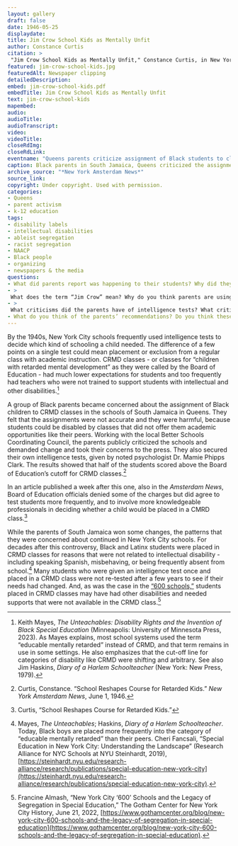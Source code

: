 ```yaml
--- 
layout: gallery
draft: false
date: 1946-05-25
displaydate: 
title: Jim Crow School Kids as Mentally Unfit
author: Constance Curtis
citation: >
 "Jim Crow School Kids as Mentally Unfit," Constance Curtis, in New York City Civil Rights History Project, Accessed: [Month Day, Year], https://nyccivilrightshistory.org/gallery/jim-crow-school-kids.
featured: jim-crow-school-kids.jpg
featuredAlt: Newspaper clipping
detailedDescription: 
embed: jim-crow-school-kids.pdf
embedTitle: Jim Crow School Kids as Mentally Unfit
text: jim-crow-school-kids
mapembed: 
audio: 
audioTitle: 
audioTranscript: 
video: 
videoTitle: 
closeRdImg: 
closeRdLink: 
eventname: "Queens parents criticize assignment of Black students to classes for the \"mentally retarded\"" 
caption: Black parents in South Jamaica, Queens criticized the assignment of Black children to CRMD classes. 
archive_source: "*New York Amsterdam News*"
source_link: 
copyright: Under copyright. Used with permission.
categories: 
- Queens
- parent activism
- k-12 education
tags: 
- disability labels
- intellectual disabilities
- ableist segregation
- racist segregation
- NAACP
- Black people
- organizing
- newspapers & the media
questions: 
- What did parents report was happening to their students? Why did they think this was happening? 
- >
 What does the term “Jim Crow” mean? Why do you think parents are using it here? 
- >
 What criticisms did the parents have of intelligence tests? What criticisms did they have of how the tests were used in their children’s schools? How did their criticisms compare to those made by [W.E.B. DuBois](/gallery/race-intelligence), [Horace Mann Bond](/topics/seeking-equity/tests-labels-and-segregation), and [Elizabeth Farrell](/gallery/elizabeth-farrell)? 
- What do you think of the parents’ recommendations? Do you think these ideas would make for a fair educational environment for disabled and nondisabled students?
--- 
```


By the 1940s, New York City schools frequently used intelligence tests to decide which kind of schooling a child needed. The difference of a few points on a single test could mean placement or exclusion from a regular class with academic instruction. CRMD classes - or classes for “children with retarded mental development” as they were called by the Board of Education - had much lower expectations for students and too frequently had teachers who were not trained to support students with intellectual and other disabilities.[^1]

A group of Black parents became concerned about the assignment of Black children to CRMD classes in the schools of South Jamaica in Queens. They felt that the assignments were not accurate and they were harmful, because students could be disabled by classes that did not offer them academic opportunities like their peers. Working with the local Better Schools Coordinating Council, the parents publicly criticized the schools and demanded change and took their concerns to the press. They also secured their own intelligence tests, given by noted psychologist Dr. Mamie Phipps Clark. The results showed that half of the students scored above the Board of Education’s cutoff for CRMD classes.[^2]

In an article published a week after this one, also in the *Amsterdam News*, Board of Education officials denied some of the charges but did agree to test students more frequently, and to involve more knowledgeable professionals in deciding whether a child would be placed in a CMRD class.[^3]  

While the parents of South Jamaica won some changes, the patterns that they were concerned about continued in New York City schools. For decades after this controversy, Black and Latinx students were placed in CRMD classes for reasons that were not related to intellectual disability - including speaking Spanish, misbehaving, or being frequently absent from school.[^4] Many students who were given an intelligence test once and placed in a CRMD class were not re-tested after a few years to see if their needs had changed. And, as was the case in the [“600 schools,”](/topics/boycotting-ny-schools/1965-boycott/) students placed in CRMD classes may have had other disabilities and needed supports that were not available in the CRMD class.[^5]

[^1]: Keith Mayes, *The Unteachables: Disability Rights and the Invention of Black Special Education* (Minneapolis: University of Minnesota Press, 2023). As Mayes explains, most school systems used the term “educable mentally retarded” instead of CRMD, and that term remains in use in some settings. He also emphasizes that the cut-off line for categories of disability like CRMD were shifting and arbitrary. See also Jim Haskins, *Diary of a Harlem Schoolteacher* (New York: New Press, 1979).

[^2]: Curtis, Constance. “School Reshapes Course for Retarded Kids.” *New York Amsterdam News*, June 1, 1946.

[^3]: Curtis, “School Reshapes Course for Retarded Kids.”

[^4]: Mayes, *The Unteachables*; Haskins, *Diary of a Harlem Schoolteacher*. Today, Black boys are placed more frequently into the category of “educable mentally retarded” than their peers. Cheri Fancsali, “Special Education in New York City: Understanding the Landscape” (Research Alliance for NYC Schools at NYU Steinhardt, 2019), [https://steinhardt.nyu.edu/research-alliance/research/publications/special-education-new-york-city](https://steinhardt.nyu.edu/research-alliance/research/publications/special-education-new-york-city).  

[^5]: Francine Almash, “New York City ‘600’ Schools and the Legacy of Segregation in Special Education,” The Gotham Center for New York City History, June 21, 2022, [https://www.gothamcenter.org/blog/new-york-city-600-schools-and-the-legacy-of-segregation-in-special-education](https://www.gothamcenter.org/blog/new-york-city-600-schools-and-the-legacy-of-segregation-in-special-education).
